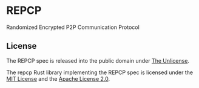# REPCP

Randomized Encrypted P2P Communication Protocol

## License

The REPCP spec is released into the public domain under [The Unlicense](LICENSE-UNLICENSE).

The repcp Rust library implementing the REPCP spec is licensed under the [MIT License](LICENSE-MIT) and the [Apache License 2.0](LICENSE-APACHE).
